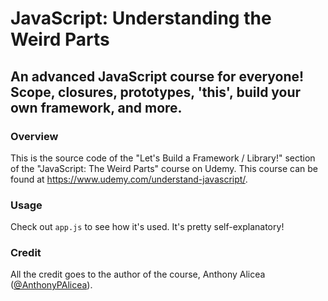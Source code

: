 # JavaScript: Understanding the Weird Parts

## An advanced JavaScript course for everyone! Scope, closures, prototypes, 'this', build your own framework, and more. 

### Overview

This is the source code of the "Let's Build a Framework / Library!" section of the "JavaScript: The Weird Parts" course on Udemy. This course can be found at https://www.udemy.com/understand-javascript/.

### Usage

Check out `app.js` to see how it's used. It's pretty self-explanatory!

### Credit

All the credit goes to the author of the course, Anthony Alicea ([@AnthonyPAlicea](https://github.com/AnthonyPAlicea/)).
